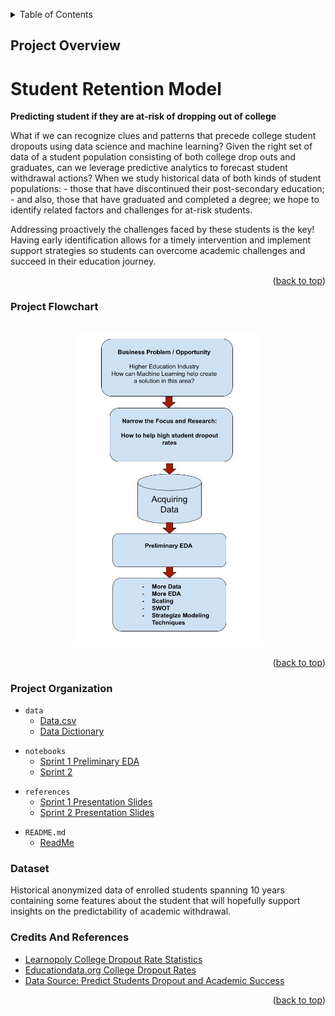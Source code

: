 <a name="readme-top"></a>

<details>
  <summary>Table of Contents</summary>
  <ol>
    <li><a href="#project-overview">Project Overview</a></li>
    <li><a href="#project-flowchart">Project Flowchart</a></li>
    <li><a href="#project-organization">Project Organization</a></li>
    <li><a href="#dataset">Dataset</a></li>
    <li><a href="#credits-and-references">Credits And References</a></li>

  </ol>
</details>

<!-- Project Overview -->
## Project Overview

Student Retention Model
=========================

**Predicting student if they are at-risk of dropping out of college**

What if we can recognize clues and patterns that precede college student dropouts using data science and machine learning?
Given the right set of data of a student population consisting of both college drop outs and graduates, can we leverage predictive analytics to forecast student withdrawal actions?
When we study historical data of both kinds of student populations: - those that have discontinued their post-secondary education; - and also, those that have graduated and completed a degree; we hope to identify related factors and challenges for at-risk students.   

Addressing proactively the challenges faced by these students is the key!
Having early identification allows for a timely intervention and implement support strategies so students can overcome academic challenges and succeed in their education journey.

<p align="right">(<a href="#readme-top">back to top</a>)</p>

<!-- ### Walkthrough Demo -->

### Project Flowchart
<br />
<div align="center">
  <a>
    <img src="images/CapstoneSprint1_ Project Work Flow.jpg" width="300" height="500">
    </a>
</div>

<p align="right">(<a href="#readme-top">back to top</a>)</p>


### Project Organization
<a name="data"></a>
* `data` 
    - [Data.csv](https://drive.google.com/file/d/1g-bVWHObcPFhSpUs4lNxAriqcH9iOHoS/view?usp=drive_link)
    - [Data Dictionary](data/Data_Dictionary.xlsx)
<!-- 
* `model`
    - joblib dump of final model / model object -->

* `notebooks`
    - [Sprint 1 Preliminary EDA](notebooks/Sprint1PreliminaryEDA.ipynb)
    - [Sprint 2](notebooks/CapstoneSprint2.ipynb)
<!-- 
* `reports`
    - contains final report which summarises the project -->

* `references`
    - [Sprint 1 Presentation Slides](slides/CapstoneSprint1StudentRetentionModel.pptx)
    - [Sprint 2 Presentation Slides](slides/CapstoneSprint2StudentRetentionModel.pptx)
<!-- 
* `src`
    - Contains the project source code (refactored from the notebooks)

* `.gitignore`
    - Part of Git, includes files and folders to be ignored by Git version control

* `capstine_env.yml`
    - Conda environment specification

* `Makefile`
    - Automation script for the project
-->
* `README.md`
    - [ReadMe](README.md)
<!-- 
* `LICENSE`
    - Project license -->

### Dataset

Historical anonymized data of enrolled students spanning 10 years containing some features about the student that will hopefully support insights on the predictability of academic withdrawal.


### Credits And References

* [Learnopoly College Dropout Rate Statistics](https://learnopoly.com/college-dropout-rate/)
* [Educationdata.org College Dropout Rates](https://educationdata.org/college-dropout-rates)
* [Data Source: Predict Students Dropout and Academic Success](https://archive.ics.uci.edu/dataset/697/predict+students+dropout+and+academic+success)

<p align="right">(<a href="#readme-top">back to top</a>)</p>


